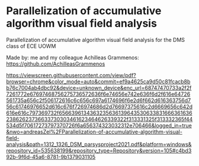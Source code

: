 # Parallelization of accumulative algorithm visual field analysis
Parallelization of accumulative algorithm visual field analysis for the DMS class of ECE UOWM

Made by:
me and my colleague Achilleas Grammenos: https://github.com/AchilleasGrammenos


https://viewscreen.githubusercontent.com/view/pdf?browser=chrome&color_mode=auto&commit=ef9a4625ca9d50c81fcacb8bb76c7004ab4dbc92&device=unknown_device&enc_url=68747470733a2f2f7261772e67697468756275736572636f6e74656e742e636f6d2f616e64726561735a656c2f506172616c6c656c697a6174696f6e2d6f662d616363756d756c61746976652d616c676f726974686d2d76697375616c2d6669656c642d616e616c797369732f656639613436323563613964353063383166636163623862623736633730303461623464626339322f313331325f313332365f44534d5f70617273797370726f6a656374323032312e706466&logged_in=true&nwo=andreasZel%2FParallelization-of-accumulative-algorithm-visual-field-analysis&path=1312_1326_DSM_parsysproject2021.pdf&platform=windows&repository_id=535638199&repository_type=Repository&version=105#c4bd392b-9f6d-45a6-8781-9b1379031105

